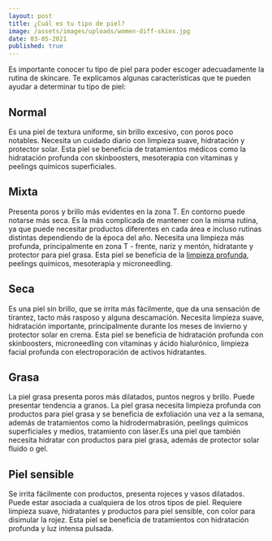 ```yaml
---
layout: post
title: ¿Cuál es tu tipo de piel?
image: /assets/images/uploads/women-diff-skins.jpg
date: 03-05-2021
published: true
---
```

Es importante conocer tu tipo de piel para poder escoger adecuadamente la rutina de skincare. Te explicamos algunas características que te pueden ayudar a determinar tu tipo de piel:

## Normal

Es una piel de textura uniforme, sin brillo excesivo,  con poros poco notables.
Necesita un cuidado diario con limpieza suave, hidratación y protector solar.
Esta piel se beneficia de tratamientos médicos como la hidratación profunda con
skinboosters, mesoterapia con vitaminas y peelings químicos superficiales.

## Mixta

Presenta poros y brillo más evidentes en la zona T. En contorno puede notarse
más seca. Es la más complicada de mantener con la misma rutina, ya que puede
necesitar productos diferentes en cada área e incluso rutinas distintas
dependiendo de la época del año. Necesita una limpieza más profunda,
principalmente en zona T - frente, nariz y mentón, hidratante y protector para
piel grasa.  Esta piel se beneficia de la [limpieza
profunda](/tratamientos/limpieza-facial-profunda-aquapure), peelings químicos,
mesoterapia y microneedling.

## Seca

Es una piel sin brillo, que se irrita más fácilmente, que da una sensación de
tirantez, tacto más rasposo y alguna descamación. Necesita limpieza suave,
hidratación importante, principalmente durante los meses de invierno y protector
solar en crema. Esta piel se beneficia de hidratación profunda con skinboosters,
microneedling con vitaminas y ácido hialurónico, limpieza facial profunda con
electroporación de activos hidratantes.

## Grasa

La piel grasa presenta poros más dilatados, puntos negros y brillo. Puede
presentar tendencia  a granos. La piel grasa necesita limpieza profunda con
productos para piel grasa y se beneficia de exfoliación una vez a la semana,
además de tratamientos como la hidrodermabrasión, peelings químicos
superficiales y medios, tratamiento con láser.Es una piel que también necesita
hidratar  con productos para piel grasa, además de protector solar fluido o gel.

## Piel sensible

Se irrita fácilmente con productos, presenta rojeces y vasos dilatados. Puede
estar asociada a cualquiera de los otros tipos de piel. Requiere limpieza suave,
hidratantes y productos para piel sensible, con color para disimular la rojez.
Esta piel se beneficia de tratamientos con hidratación profunda y luz intensa
pulsada.